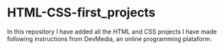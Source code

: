 # HTML-CSS-first_projects

In this repository I have added all the HTML and CSS projects I have made following instructions from DevMedia, an online programming plataform. 
